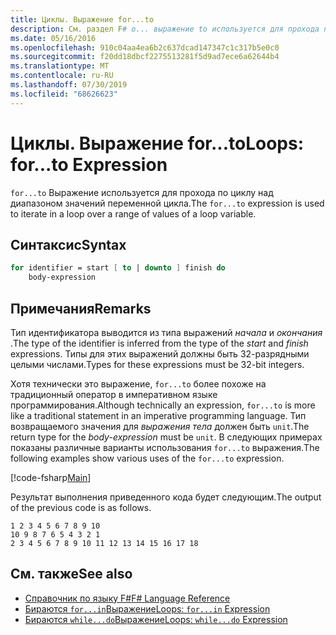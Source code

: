 ```yaml
---
title: Циклы. Выражение for...to
description: См. раздел F# о... выражение to используется для прохода по циклу над диапазоном значений переменной цикла.
ms.date: 05/16/2016
ms.openlocfilehash: 910c04aa4ea6b2c637dcad147347c1c317b5e0c0
ms.sourcegitcommit: f20dd18dbcf2275513281f5d9ad7ece6a62644b4
ms.translationtype: MT
ms.contentlocale: ru-RU
ms.lasthandoff: 07/30/2019
ms.locfileid: "68626623"
---
```

# <a name="loops-forto-expression"></a><span data-ttu-id="85edd-103">Циклы. Выражение for...to</span><span class="sxs-lookup"><span data-stu-id="85edd-103">Loops: for...to Expression</span></span>

<span data-ttu-id="85edd-104">`for...to` Выражение используется для прохода по циклу над диапазоном значений переменной цикла.</span><span class="sxs-lookup"><span data-stu-id="85edd-104">The `for...to` expression is used to iterate in a loop over a range of values of a loop variable.</span></span>

## <a name="syntax"></a><span data-ttu-id="85edd-105">Синтаксис</span><span class="sxs-lookup"><span data-stu-id="85edd-105">Syntax</span></span>

```fsharp
for identifier = start [ to | downto ] finish do
    body-expression
```

## <a name="remarks"></a><span data-ttu-id="85edd-106">Примечания</span><span class="sxs-lookup"><span data-stu-id="85edd-106">Remarks</span></span>

<span data-ttu-id="85edd-107">Тип идентификатора выводится из типа выражений *начала* и *окончания* .</span><span class="sxs-lookup"><span data-stu-id="85edd-107">The type of the identifier is inferred from the type of the *start* and *finish* expressions.</span></span> <span data-ttu-id="85edd-108">Типы для этих выражений должны быть 32-разрядными целыми числами.</span><span class="sxs-lookup"><span data-stu-id="85edd-108">Types for these expressions must be 32-bit integers.</span></span>

<span data-ttu-id="85edd-109">Хотя технически это выражение, `for...to` более похоже на традиционный оператор в императивном языке программирования.</span><span class="sxs-lookup"><span data-stu-id="85edd-109">Although technically an expression, `for...to` is more like a traditional statement in an imperative programming language.</span></span> <span data-ttu-id="85edd-110">Тип возвращаемого значения для *выражения тела* должен быть `unit`.</span><span class="sxs-lookup"><span data-stu-id="85edd-110">The return type for the *body-expression* must be `unit`.</span></span> <span data-ttu-id="85edd-111">В следующих примерах показаны различные варианты использования `for...to` выражения.</span><span class="sxs-lookup"><span data-stu-id="85edd-111">The following examples show various uses of the `for...to` expression.</span></span>

[!code-fsharp[Main](~/samples/snippets/fsharp/lang-ref-2/snippet5101.fs)]

<span data-ttu-id="85edd-112">Результат выполнения приведенного кода будет следующим.</span><span class="sxs-lookup"><span data-stu-id="85edd-112">The output of the previous code is as follows.</span></span>

```
1 2 3 4 5 6 7 8 9 10
10 9 8 7 6 5 4 3 2 1
2 3 4 5 6 7 8 9 10 11 12 13 14 15 16 17 18
```

## <a name="see-also"></a><span data-ttu-id="85edd-113">См. также</span><span class="sxs-lookup"><span data-stu-id="85edd-113">See also</span></span>

- [<span data-ttu-id="85edd-114">Справочник по языку F#</span><span class="sxs-lookup"><span data-stu-id="85edd-114">F# Language Reference</span></span>](index.md)
- [<span data-ttu-id="85edd-115">Бираются `for...in`Выражение</span><span class="sxs-lookup"><span data-stu-id="85edd-115">Loops: `for...in` Expression</span></span>](loops-for-in-expression.md)
- [<span data-ttu-id="85edd-116">Бираются `while...do`Выражение</span><span class="sxs-lookup"><span data-stu-id="85edd-116">Loops: `while...do` Expression</span></span>](loops-while-do-expression.md)
